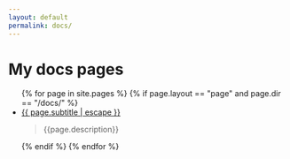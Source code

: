 ```yaml
---
layout: default
permalink: docs/
---
```

<h1>My docs pages</h1>
<ul>
  {% for page in site.pages %}
    {% if page.layout == "page" and page.dir == "/docs/" %}
    <li>
        <a href="{{ page.url | prepend: site.baseurl }}">{{ page.subtitle | escape }}</a>
        <blockquote> {{page.description}}</blockquote>
    </li>
    {% endif %}
  {% endfor %}
</ul>
